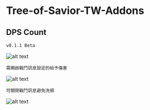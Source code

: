 # Tree-of-Savior-TW-Addons
## DPS Count
    v0.1.1 Beta

![alt text](https://i.imgur.com/Ih0oFoj.png)

    需開啟戰鬥訊息設定的給予傷害

![alt text](https://i.imgur.com/CaKPRxN.png)

    可關閉戰鬥訊息避免洗頻

![alt text](https://i.imgur.com/rAgGaOx.png)
